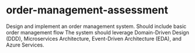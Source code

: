 # order-management-assessment
Design and implement an order management system.  Should include basic order management flow The system should leverage Domain-Driven Design (DDD), Microservices Architecture, Event-Driven Architecture (EDA), and Azure Services.
